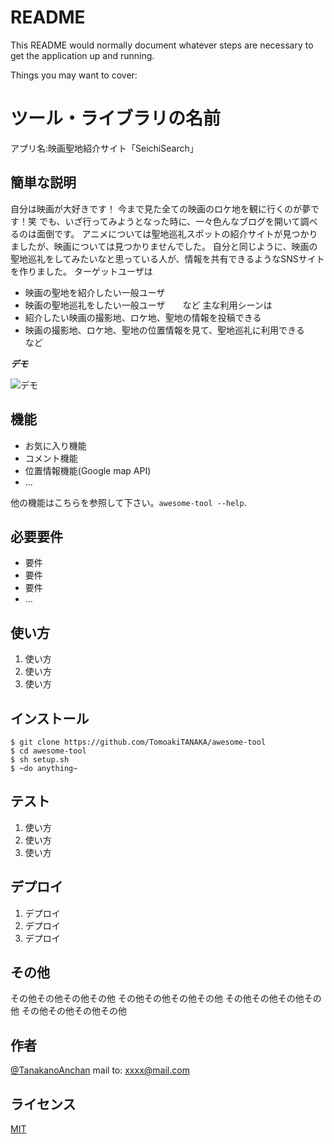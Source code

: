 # README

This README would normally document whatever steps are necessary to get the
application up and running.

Things you may want to cover:

# ツール・ライブラリの名前

アプリ名:映画聖地紹介サイト「SeichiSearch」

## 簡単な説明

自分は映画が大好きです！
今まで見た全ての映画のロケ地を観に行くのが夢です！笑
でも、いざ行ってみようとなった時に、一々色んなブログを開いて調べるのは面倒です。
アニメについては聖地巡礼スポットの紹介サイトが見つかりましたが、映画については見つかりませんでした。
自分と同じように、映画の聖地巡礼をしてみたいなと思っている人が、情報を共有できるようなSNSサイトを作りました。
ターゲットユーザは
- 映画の聖地を紹介したい一般ユーザ
- 映画の聖地巡礼をしたい一般ユーザ　　など
主な利用シーンは
- 紹介したい映画の撮影地、ロケ地、聖地の情報を投稿できる
- 映画の撮影地、ロケ地、聖地の位置情報を見て、聖地巡礼に利用できる　　など

***デモ***

![デモ](https://image-url.gif)

## 機能

- お気に入り機能
- コメント機能
- 位置情報機能(Google map API)
- ...

他の機能はこちらを参照して下さい。`awesome-tool --help`.

## 必要要件

- 要件
- 要件
- 要件
- ...

## 使い方

1. 使い方
2. 使い方
3. 使い方

## インストール

```
$ git clone https://github.com/TomoakiTANAKA/awesome-tool
$ cd awesome-tool
$ sh setup.sh
$ ~do anything~
```

## テスト

1. 使い方
2. 使い方
3. 使い方

## デプロイ

1. デプロイ
2. デプロイ
3. デプロイ

## その他

その他その他その他その他
その他その他その他その他
その他その他その他その他
その他その他その他その他

## 作者

[@TanakanoAnchan](https://twitter.com/TanakanoAnchan)
mail to: xxxx@mail.com

## ライセンス

[MIT](http://TomoakiTANAKA.mit-license.org)</blockquote>
